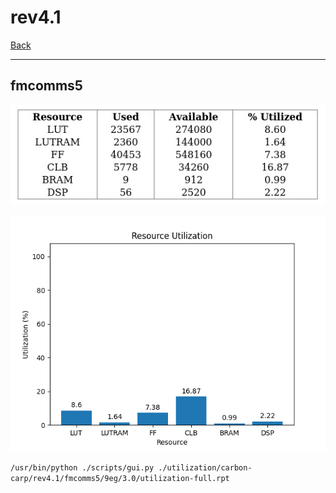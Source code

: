 # rev4.1

[Back](<../carbon-carp.md>)

---

## fmcomms5

<p align="center">
	<img src="../../../../images/carbon-carp/rev4.1/fmcomms5/9eg/3.0/table.jpg" />
</p>

<p align="center">
	<img src="../../../../images/carbon-carp/rev4.1/fmcomms5/9eg/3.0/graph.png" />
</p>

`/usr/bin/python ./scripts/gui.py ./utilization/carbon-carp/rev4.1/fmcomms5/9eg/3.0/utilization-full.rpt`

